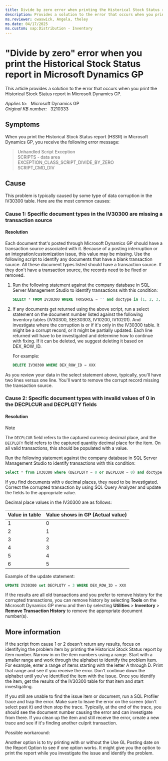 ```yaml
---
title: Divide by zero error when printing the Historical Stock Status report
description: Provides a solution to the error that occurs when you print the Historical Stock Status report in Microsoft Dynamics GP.
ms.reviewer: cwaswick, Angela, theley
ms.date: 04/17/2025
ms.custom: sap:Distribution - Inventory
---
```

# "Divide by zero" error when you print the Historical Stock Status report in Microsoft Dynamics GP

This article provides a solution to the error that occurs when you print the Historical Stock Status report in Microsoft Dynamics GP.

_Applies to:_ &nbsp; Microsoft Dynamics GP  
_Original KB number:_ &nbsp; 3210333

## Symptoms

When you print the Historical Stock Status report (HSSR) in Microsoft Dynamics GP, you receive the following error message:

> Unhandled Script Exception  
SCRIPTS - data area  
EXCEPTION_CLASS_SCRIPT_DIVIDE_BY_ZERO  
SCRIPT_CMD_DIV

## Cause

This problem is typically caused by some type of data corruption in the IV30300 table. Here are the most common causes:

### Cause 1: Specific document types in the IV30300 are missing a transaction source

#### Resolution

Each document that's posted through Microsoft Dynamics GP should have a transaction source associated with it. Because of a posting interruption or an integration/customization issue, this value may be missing. Use the following script to identify any documents that have a blank transaction source. All these document types listed should have a transaction source. If they don't have a transaction source, the records need to be fixed or removed.

1. Run the following statement against the company database in SQL Server Management Studio to identify transactions with this condition:

    ```sql
    SELECT * FROM IV30300 WHERE TRXSORCE = '' and doctype in (1, 2, 3, 4, 5, 6, 7) 
    ```

2. If any documents get returned using the above script, run a select statement on the document number listed against the following Inventory tables (IV30300, SEE30303, IV10200, IV10201). And investigate where the corruption is or if it's only in the IV30300 table. It might be a corrupt record, or it might be partially updated. Each line returned will have to be investigated and determine how to continue with fixing. If it can be deleted, we suggest deleting it based on DEX_ROW_ID.

    For example:

    ```sql
    DELETE IV30300 WHERE DEX_ROW_ID = XXX
    ```

As you review your data in the select statement above, typically, you'll have two lines versus one line. You'll want to remove the corrupt record missing the transaction source.

### Cause 2: Specific document types with invalid values of 0 in the DECPLCUR and DECPLQTY fields

#### Resolution

> [!NOTE]
> The `DECPLCUR` field refers to the captured currency decimal place, and the `DECPLQTY` field refers to the captured quantity decimal place for the item. On all valid transactions, this should be populated with a value.

Run the following statement against the company database in SQL Server Management Studio to identify transactions with this condition:

```sql
Select * from IV30300 where (DECPLQTY = 0 or DECPLCUR = 0) and doctype in (1, 2, 3, 4, 5, 6, 7) 
```

If you find documents with `0` decimal places, they need to be investigated. Correct the corrupted transaction by using SQL Query Analyzer and update the fields to the appropriate value.

Decimal place values in the IV30300 are as follows:

|Value in table|Value shows in GP (Actual value)|
|---|---|
|1|0|
|2|1|
|3|2|
|4|3|
|5|4|
|6|5|
  
Example of the update statement:

```sql
UPDATE IV30300 set DECPLQTY = 3 WHERE DEX_ROW_ID = XXX
```

If the results are all old transactions and you prefer to remove history for the corrupted transactions, you can remove history by selecting **Tools** on the Microsoft Dynamics GP menu and then by selecting **Utilities** > **Inventory** > **Remove Transaction History** to remove the appropriate document number(s).

## More information

If the script from cause 1 or 2 doesn't return any results, focus on identifying the problem item by printing the Historical Stock Status report by item number. Narrow in on the item numbers using a range. Start with a smaller range and work through the alphabet to identify the problem item. For example, enter a range of items starting with the letter A through D. Print that range and see if you receive the error. Don't continue down the alphabet until you've identified the item with the issue. Once you identify the item, get the results of the IV30300 table for that item and start investigating.

If you still are unable to find the issue item or document, run a SQL Profiler trace and trap the error. Make sure to leave the error on the screen (don't select past it) and then stop the trace. Typically, at the end of the trace, you should see the document number causing the error and can investigate from there. If you clean up the item and still receive the error, create a new trace and see if it's finding another culprit transaction.

Possible workaround:

Another option is to try printing with or without the Use GL Posting date on the Report Option to see if one option works. It might give you the option to print the report while you investigate the issue and identify the problem.
